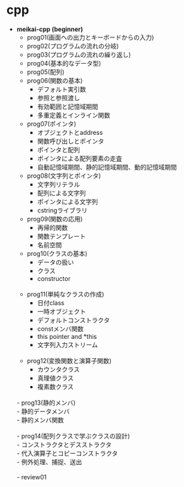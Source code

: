 # cpp

- <b>meikai-cpp (beginner)</b><br>
  - prog01(画面への出力とキーボードからの入力)<br>
  - prog02(プログラムの流れの分岐)<br>
  - prog03(プログラムの流れの繰り返し)<br>
  - prog04(基本的なデータ型)<br>
  - prog05(配列)<br>
  - prog06(関数の基本)<br>
    - デフォルト実引数<br>
    - 参照と参照渡し<br>
    - 有効範囲と記憶域期間<br>
    - 多重定義とインライン関数<br>
  - prog07(ポインタ)<br>
    - オブジェクトとaddress<br>
    - 関数呼び出しとポインタ<br>
    - ポインタと配列<br>
    - ポインタによる配列要素の走査<br>
    - 自動記憶域期間、静的記憶域期間、動的記憶域期間<br>
  - prog08(文字列とポインタ)<br>
    - 文字列リテラル<br>
    - 配列による文字列<br>
    - ポインタによる文字列<br>
    - cstringライブラリ<br>
  - prog09(関数の応用)<br>
    - 再帰的関数<br>
    - 関数テンプレート<br>
    - 名前空間<br>
  - prog10(クラスの基本)<br>
    - データの扱い<br>
    - クラス<br>
    - constructor<br>
    <br>
  - prog11(単純なクラスの作成)<br>
    - 日付class<br>
    - 一時オブジェクト<br>
    - デフォルトコンストラクタ<br>
    - constメンバ関数<br>
    - this pointer and *this<br>
    - 文字列入力ストリーム<br>
    <br>
  - prog12(変換関数と演算子関数)<br>
    - カウンタクラス<br>
    - 真理値クラス<br>
    - 複素数クラス<br>
   <br>
  - prog13(静的メンバ)<br>
    - 静的データメンバ<br>
    - 静的メンバ関数<br>
    <br>
  - prog14(配列クラスで学ぶクラスの設計)<br>
    - コンストラクタとデスストラクタ<br>
    - 代入演算子とコピーコンストラクタ<br>
    - 例外処理、捕捉、送出<br>
    <br>
  - review01<br>
